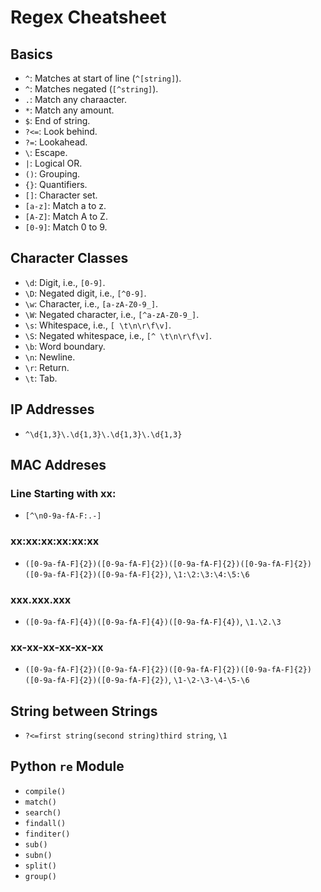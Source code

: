 # Regex Cheatsheet

## Basics
* `^`: Matches at start of line (`^[string]`).
* `^`: Matches negated (`[^string]`).
* `.`: Match any charaacter.
* `*`: Match any amount.
* `$`: End of string.
* `?<=`: Look behind.
* `?=`: Lookahead.
* `\`: Escape.
* `|`: Logical OR.
* `()`: Grouping.
* `{}`: Quantifiers.
* `[]`: Character set.
* `[a-z]`: Match a to z.
* `[A-Z]`: Match A to Z.
* `[0-9]`: Match 0 to 9.

## Character Classes
* `\d`: Digit, i.e., `[0-9]`.
* `\D`: Negated digit, i.e., `[^0-9]`.
* `\w`: Character, i.e., `[a-zA-Z0-9_]`.
* `\W`: Negated character, i.e., `[^a-zA-Z0-9_]`.
* `\s`: Whitespace, i.e., `[ \t\n\r\f\v]`.
* `\S`: Negated whitespace, i.e., `[^ \t\n\r\f\v]`.
* `\b`: Word boundary.
* `\n`: Newline.
* `\r`: Return.
* `\t`: Tab.

## IP Addresses
* `^\d{1,3}\.\d{1,3}\.\d{1,3}\.\d{1,3}`

## MAC Addreses
### Line Starting with xx:
* `[^\n0-9a-fA-F:.-]`

### xx:xx:xx:xx:xx:xx
* `([0-9a-fA-F]{2})([0-9a-fA-F]{2})([0-9a-fA-F]{2})([0-9a-fA-F]{2})([0-9a-fA-F]{2})([0-9a-fA-F]{2})`, `\1:\2:\3:\4:\5:\6`

### xxx.xxx.xxx
* `([0-9a-fA-F]{4})([0-9a-fA-F]{4})([0-9a-fA-F]{4})`, `\1.\2.\3`

### xx-xx-xx-xx-xx-xx
* `([0-9a-fA-F]{2})([0-9a-fA-F]{2})([0-9a-fA-F]{2})([0-9a-fA-F]{2})([0-9a-fA-F]{2})([0-9a-fA-F]{2})`, `\1-\2-\3-\4-\5-\6`

## String between Strings
* `?<=first string(second string)third string`, `\1`

## Python `re` Module
* `compile()`
* `match()`
* `search()`
* `findall()`
* `finditer()`
* `sub()`
* `subn()`
* `split()`
* `group()`
